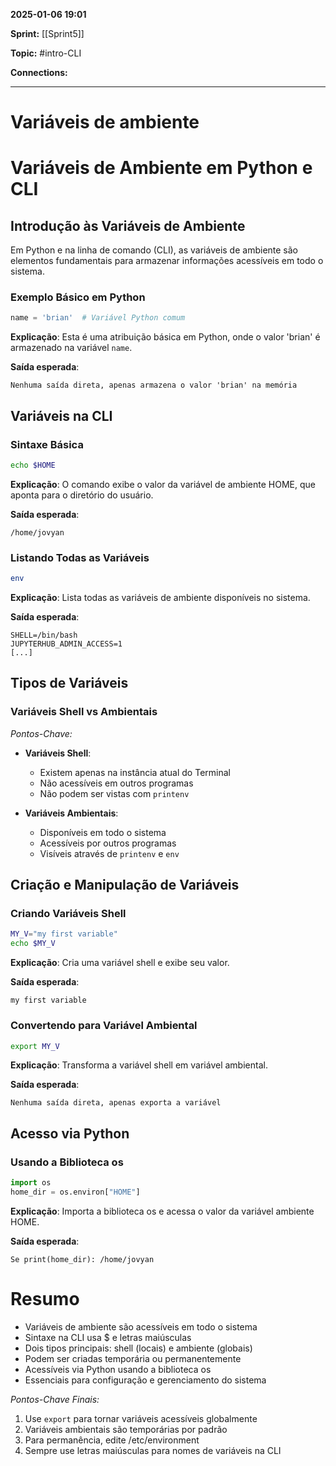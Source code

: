 
**2025-01-06 19:01**

**Sprint:** [[Sprint5]]

**Topic:** #intro-CLI 

**Connections:** 

---
# **Variáveis de ambiente**

# Variáveis de Ambiente em Python e CLI

## Introdução às Variáveis de Ambiente
Em Python e na linha de comando (CLI), as variáveis de ambiente são elementos fundamentais para armazenar informações acessíveis em todo o sistema.

### Exemplo Básico em Python
```python
name = 'brian'  # Variável Python comum
```
**Explicação**: Esta é uma atribuição básica em Python, onde o valor 'brian' é armazenado na variável `name`.

**Saída esperada**: 
```
Nenhuma saída direta, apenas armazena o valor 'brian' na memória
```

## Variáveis na CLI

### Sintaxe Básica
```bash
echo $HOME
```
**Explicação**: O comando exibe o valor da variável de ambiente HOME, que aponta para o diretório do usuário.

**Saída esperada**: 
```
/home/jovyan
```

### Listando Todas as Variáveis
```bash
env
```
**Explicação**: Lista todas as variáveis de ambiente disponíveis no sistema.

**Saída esperada**: 
```
SHELL=/bin/bash
JUPYTERHUB_ADMIN_ACCESS=1
[...]
```

## Tipos de Variáveis

### Variáveis Shell vs Ambientais

*Pontos-Chave:*
- **Variáveis Shell**: 
  - Existem apenas na instância atual do Terminal
  - Não acessíveis em outros programas
  - Não podem ser vistas com `printenv`

- **Variáveis Ambientais**:
  - Disponíveis em todo o sistema
  - Acessíveis por outros programas
  - Visíveis através de `printenv` e `env`

## Criação e Manipulação de Variáveis

### Criando Variáveis Shell
```bash
MY_V="my first variable"
echo $MY_V
```
**Explicação**: Cria uma variável shell e exibe seu valor.

**Saída esperada**: 
```
my first variable
```

### Convertendo para Variável Ambiental
```bash
export MY_V
```
**Explicação**: Transforma a variável shell em variável ambiental.

**Saída esperada**: 
```
Nenhuma saída direta, apenas exporta a variável
```

## Acesso via Python

### Usando a Biblioteca os
```python
import os
home_dir = os.environ["HOME"]
```
**Explicação**: Importa a biblioteca os e acessa o valor da variável ambiente HOME.

**Saída esperada**: 
```
Se print(home_dir): /home/jovyan
```

# Resumo
- Variáveis de ambiente são acessíveis em todo o sistema
- Sintaxe na CLI usa $ e letras maiúsculas
- Dois tipos principais: shell (locais) e ambiente (globais)
- Podem ser criadas temporária ou permanentemente
- Acessíveis via Python usando a biblioteca os
- Essenciais para configuração e gerenciamento do sistema

*Pontos-Chave Finais:*
1. Use `export` para tornar variáveis acessíveis globalmente
2. Variáveis ambientais são temporárias por padrão
3. Para permanência, edite /etc/environment
4. Sempre use letras maiúsculas para nomes de variáveis na CLI








